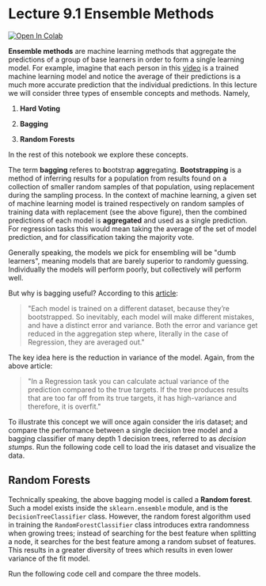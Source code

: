 # Lecture 9.1 Ensemble Methods

[![Open In Colab](https://colab.research.google.com/assets/colab-badge.svg)](https://colab.research.google.com/github/RandyRDavila/Data_Science_and_Machine_Learning_Spring_2022/blob/main/Lecture_9/Lecture_9_1.ipynb)

**Ensemble methods** are machine learning methods that aggregate the predictions of a group of base learners in order to form a single learning model. For example, imagine that each person in this [video](https://www.youtube.com/watch?v=iOucwX7Z1HU&t=203s) is a trained machine learning model and notice the average of their predictions is a much more accurate prediction that the individual predictions. In this lecture we will consider three types of ensemble concepts and methods. Namely, 
1. **Hard Voting**

2. **Bagging**

3. **Random Forests**

In the rest of this notebook we explore these concepts. 


The term **bagging** referes to **b**ootstrap **agg**regating. **Bootstrapping** is a method of inferring results for a population from results found on a collection of smaller random samples of that population, using replacement during the sampling process. In the context of machine learning, a given set of machine learning model is trained respectively on random samples of training data with replacement (see the above figure), then the combined predictions of each model is **aggregated** and used as a single prediction. For regression tasks this would mean taking the average of the set of model prediction, and for classification taking the majority vote.  

Generally speaking, the models we pick for ensembling will be "dumb learners", meaning models that are barely superior to randomly guessing. Individually the models will perform poorly, but collectively will perform well. 

But why is bagging useful? According to this [article](https://towardsdatascience.com/random-forests-algorithm-explained-with-a-real-life-example-and-some-python-code-affbfa5a942c):

> "Each model is trained on a different dataset, because they’re bootstrapped. So inevitably, each model will make different mistakes, and have a distinct error and variance. Both the error and variance get reduced in the aggregation step where, literally in the case of Regression, they are averaged out."

The key idea here is the reduction in variance of the model. Again, from the above article:

> "In a Regression task you can calculate actual variance of the prediction compared to the true targets. If the tree produces results that are too far off from its true targets, it has high-variance and therefore, it is overfit."

To illustrate this concept we will once again consider the iris dataset; and compare the performance between a single decision tree model and a bagging classifier of many depth 1 decision trees, referred to as *decision stumps*. Run the following code cell to load the iris dataset and visualize the data. 


## Random Forests 
Technically speaking, the above bagging model is called a **Random forest**. Such a model exists inside the ```sklearn.ensemble``` module, and is the ```DecisionTreeClassifier``` class. However, the random forest algorithm used in training the ```RandomForestClassifier``` class introduces extra randomness when growing trees; instead of searching for the best feature when splitting a node, it searches for the best feature among a random subset of features. This results in a greater diversity of trees which results in even lower variance of the fit model. 

Run the following code cell and compare the three models. 
